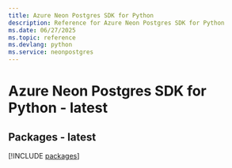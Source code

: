 ```yaml
---
title: Azure Neon Postgres SDK for Python
description: Reference for Azure Neon Postgres SDK for Python
ms.date: 06/27/2025
ms.topic: reference
ms.devlang: python
ms.service: neonpostgres
---
```

# Azure Neon Postgres SDK for Python - latest
## Packages - latest
[!INCLUDE [packages](neon-postgres-index.md)]